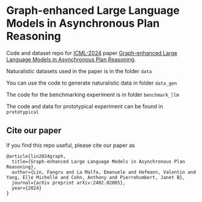 # Graph-enhanced Large Language Models in Asynchronous Plan Reasoning

Code and dataset repo for [ICML-2024](https://icml.cc/virtual/2024/poster/33498) paper [Graph-enhanced Large Language Models in Asynchronous Plan Reasoning](https://arxiv.org/abs/2402.02805).

Naturalistic datasets used in the paper is in the folder ```data```

You can use the code to generate naturalistic data in folder ```data_gen```

The code for the benchmarking experiment is in folder ```benchmark_llm```

The code and data for prototypical experiment can be found in ```prototypical```

## Cite our paper
If you find this repo useful, please cite our paper as

```
@article{lin2024graph,
  title={Graph-enhanced Large Language Models in Asynchronous Plan Reasoning},
  author={Lin, Fangru and La Malfa, Emanuele and Hofmann, Valentin and Yang, Elle Michelle and Cohn, Anthony and Pierrehumbert, Janet B},
  journal={arXiv preprint arXiv:2402.02805},
  year={2024}
}
```
